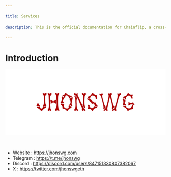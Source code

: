 ```yaml
---

title: Services

description: This is the official documentation for Chainflip, a cross-chain decentralised exchange, based on a proof-of-stake validator network, that uses highly efficient threshold signing schemes and a unique AMM design to offer users a maximally efficient and low friction method to trade digital assets in a totally decentralised system.

---
```


# Introduction 

![Welcome](./Image/NewBanner.png)

<br />

* Website    : https://jhonswg.com 
* Telegram   : https://t.me/jhonswg
* Discord    : https://discord.com/users/847151330807382067
* X          : https://twitter.com/jhonswgeth